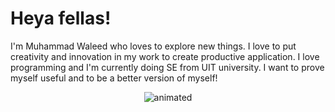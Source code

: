 # Heya fellas! 

I'm Muhammad Waleed who loves to explore new things. I love to put creativity and innovation in my work to create productive application. I love programming and 
I'm currently doing SE from UIT university. 
I want to prove myself useful and to be a better version of myself!


  <p align="center">
  <img src="https://i.gifer.com/origin/84/84d79f587caeee69caf306386ec3527d_w200.gif" alt="animated" />
</p>




